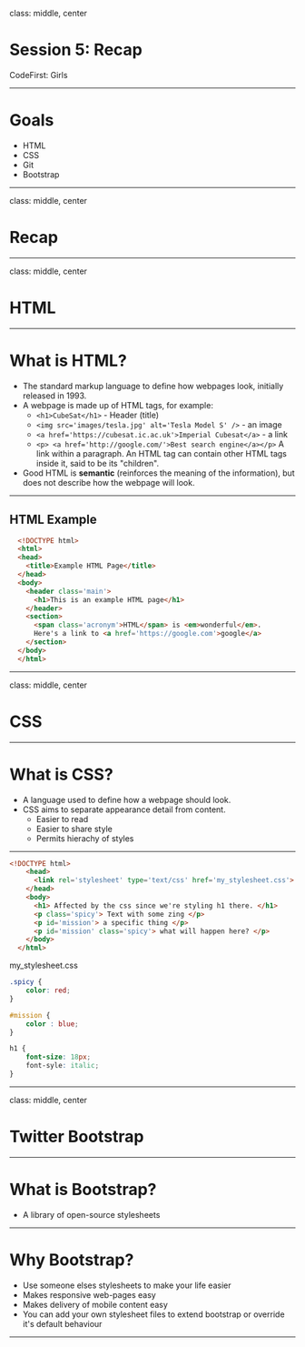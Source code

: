 class: middle, center

# Session 5: Recap
CodeFirst: Girls

---

# Goals
- HTML
- CSS
- Git
- Bootstrap

---
class: middle, center

# Recap

---
class: middle, center

# HTML

---
# What is HTML?
* The standard markup language to define how webpages look, initially released in 1993.
* A webpage is made up of HTML tags, for example:
  * `<h1>CubeSat</h1>` - Header (title)
  * `<img src='images/tesla.jpg' alt='Tesla Model S' />` - an image
  * `<a href='https://cubesat.ic.ac.uk'>Imperial Cubesat</a>` - a link
  * `<p> <a href='http://google.com/'>Best search engine</a></p>` A link within a paragraph. An HTML tag can contain other HTML tags inside it, said to be its "children".
* Good HTML is **semantic** (reinforces the meaning of the information), but does not describe how the webpage will look.

---
## HTML Example

```html
  <!DOCTYPE html>
  <html>
  <head>
    <title>Example HTML Page</title>
  </head>
  <body>
    <header class='main'>
      <h1>This is an example HTML page</h1>
    </header>
    <section>
      <span class='acronym'>HTML</span> is <em>wonderful</em>.
      Here's a link to <a href='https://google.com'>google</a>
    </section>
  </body>
  </html>
```


---
class: middle, center

# CSS

---

# What is CSS?

* A language used to define how a webpage should look. 
* CSS aims to separate appearance detail from content.
  * Easier to read
  * Easier to share style
  * Permits hierachy of styles

---
```html
<!DOCTYPE html>
    <head>
      <link rel='stylesheet' type='text/css' href='my_stylesheet.css'>
    </head>
    <body>
      <h1> Affected by the css since we're styling h1 there. </h1>
      <p class='spicy'> Text with some zing </p>
      <p id='mission'> a specific thing </p>
      <p id='mission' class='spicy'> what will happen here? </p>
    </body>
  </html>
```
my_stylesheet.css
```css
.spicy {
    color: red;
}

#mission {
    color : blue;
}

h1 {
    font-size: 18px;
    font-syle: italic;
}
```
---
class: middle, center

# Twitter Bootstrap

---

# What is Bootstrap?

* A library of open-source stylesheets 

---
# Why Bootstrap?

* Use someone elses stylesheets to make your life easier
* Makes responsive web-pages easy
* Makes delivery of mobile content easy
* You can add your own stylesheet files to extend bootstrap or override it's default behaviour

---

